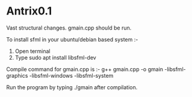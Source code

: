 # Antrix0.1
Vast structural changes.
gmain.cpp should be run.

To install sfml in your ubuntu/debian based system :-
1. Open terminal
2. Type sudo apt install libsfml-dev

Compile command for gmain.cpp is :-
g++ gmain.cpp -o gmain -libsfml-graphics -libsfml-windows -libsfml-system

Run the program by typing ./gmain after compilation.

